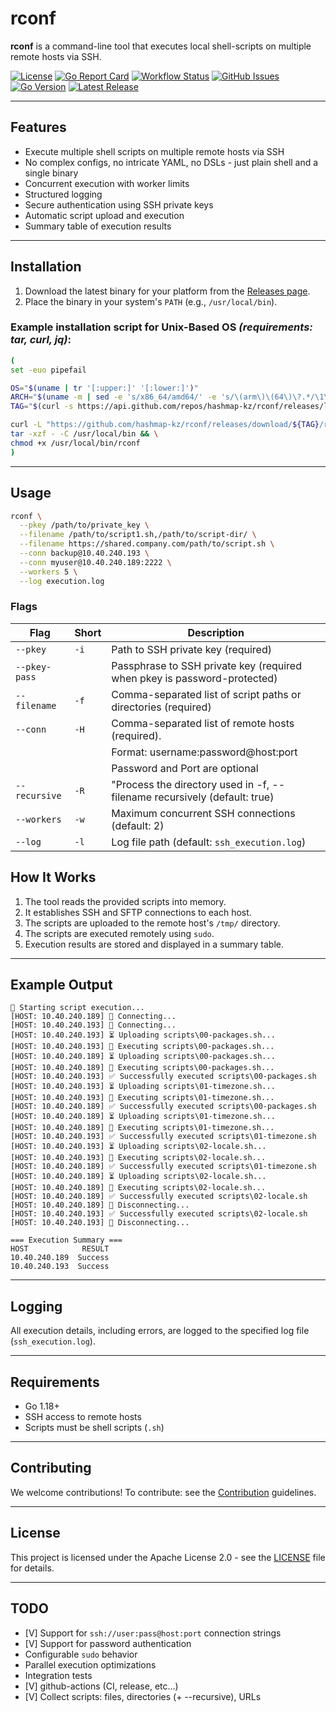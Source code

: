 # rconf

**rconf** is a command-line tool that executes local shell-scripts on multiple remote hosts via SSH.

[![License](https://img.shields.io/github/license/hashmap-kz/rconf)](https://github.com/hashmap-kz/rconf/blob/master/LICENSE)
[![Go Report Card](https://goreportcard.com/badge/github.com/hashmap-kz/rconf)](https://goreportcard.com/report/github.com/hashmap-kz/rconf)
[![Workflow Status](https://img.shields.io/github/actions/workflow/status/hashmap-kz/rconf/ci.yml?branch=master)](https://github.com/hashmap-kz/rconf/actions/workflows/ci.yml?query=branch:master)
[![GitHub Issues](https://img.shields.io/github/issues/hashmap-kz/rconf)](https://github.com/hashmap-kz/rconf/issues)
[![Go Version](https://img.shields.io/github/go-mod/go-version/hashmap-kz/rconf)](https://github.com/hashmap-kz/rconf/blob/master/go.mod#L3)
[![Latest Release](https://img.shields.io/github/v/release/hashmap-kz/rconf)](https://github.com/hashmap-kz/rconf/releases/latest)

---

## Features

- Execute multiple shell scripts on multiple remote hosts via SSH
- No complex configs, no intricate YAML, no DSLs - just plain shell and a single binary
- Concurrent execution with worker limits
- Structured logging
- Secure authentication using SSH private keys
- Automatic script upload and execution
- Summary table of execution results

---

## Installation

1. Download the latest binary for your platform from
   the [Releases page](https://github.com/hashmap-kz/rconf/releases).
2. Place the binary in your system's `PATH` (e.g., `/usr/local/bin`).

### Example installation script for Unix-Based OS _(requirements: tar, curl, jq)_:

```bash
(
set -euo pipefail

OS="$(uname | tr '[:upper:]' '[:lower:]')"
ARCH="$(uname -m | sed -e 's/x86_64/amd64/' -e 's/\(arm\)\(64\)\?.*/\1\2/' -e 's/aarch64$/arm64/')"
TAG="$(curl -s https://api.github.com/repos/hashmap-kz/rconf/releases/latest | jq -r .tag_name)"

curl -L "https://github.com/hashmap-kz/rconf/releases/download/${TAG}/rconf_${TAG}_${OS}_${ARCH}.tar.gz" |
tar -xzf - -C /usr/local/bin && \
chmod +x /usr/local/bin/rconf
)
```

---

## Usage

```sh
rconf \
  --pkey /path/to/private_key \
  --filename /path/to/script1.sh,/path/to/script-dir/ \
  --filename https://shared.company.com/path/to/script.sh \
  --conn backup@10.40.240.193 \
  --conn myuser@10.40.240.189:2222 \
  --workers 5 \
  --log execution.log
```

### Flags

| Flag          | Short | Description                                                               |
|---------------|-------|---------------------------------------------------------------------------|
| `--pkey`      | `-i`  | Path to SSH private key (required)                                        |
| `--pkey-pass` |       | Passphrase to SSH private key (required when pkey is password-protected)  |
| `--filename`  | `-f`  | Comma-separated list of script paths or directories (required)            |
| `--conn`      | `-H`  | Comma-separated list of remote hosts (required).                          |
|               |       | Format: username:password@host:port                                       |
|               |       | Password and Port are optional                                            |
| `--recursive` | `-R`  | "Process the directory used in -f, --filename recursively (default: true) |
| `--workers`   | `-w`  | Maximum concurrent SSH connections (default: 2)                           |
| `--log`       | `-l`  | Log file path (default: `ssh_execution.log`)                              |

## How It Works

1. The tool reads the provided scripts into memory.
2. It establishes SSH and SFTP connections to each host.
3. The scripts are uploaded to the remote host's `/tmp/` directory.
4. The scripts are executed remotely using `sudo`.
5. Execution results are stored and displayed in a summary table.

---

## Example Output

```plaintext
🚀 Starting script execution...
[HOST: 10.40.240.189] 🔄 Connecting...
[HOST: 10.40.240.193] 🔄 Connecting...
[HOST: 10.40.240.193] ⏳ Uploading scripts\00-packages.sh...
[HOST: 10.40.240.193] 🚀 Executing scripts\00-packages.sh...
[HOST: 10.40.240.189] ⏳ Uploading scripts\00-packages.sh...
[HOST: 10.40.240.189] 🚀 Executing scripts\00-packages.sh...
[HOST: 10.40.240.193] ✅ Successfully executed scripts\00-packages.sh
[HOST: 10.40.240.193] ⏳ Uploading scripts\01-timezone.sh...
[HOST: 10.40.240.193] 🚀 Executing scripts\01-timezone.sh...
[HOST: 10.40.240.189] ✅ Successfully executed scripts\00-packages.sh
[HOST: 10.40.240.189] ⏳ Uploading scripts\01-timezone.sh...
[HOST: 10.40.240.189] 🚀 Executing scripts\01-timezone.sh...
[HOST: 10.40.240.193] ✅ Successfully executed scripts\01-timezone.sh
[HOST: 10.40.240.193] ⏳ Uploading scripts\02-locale.sh...
[HOST: 10.40.240.193] 🚀 Executing scripts\02-locale.sh...
[HOST: 10.40.240.189] ✅ Successfully executed scripts\01-timezone.sh
[HOST: 10.40.240.189] ⏳ Uploading scripts\02-locale.sh...
[HOST: 10.40.240.189] 🚀 Executing scripts\02-locale.sh...
[HOST: 10.40.240.189] ✅ Successfully executed scripts\02-locale.sh
[HOST: 10.40.240.189] 🔄 Disconnecting...
[HOST: 10.40.240.193] ✅ Successfully executed scripts\02-locale.sh
[HOST: 10.40.240.193] 🔄 Disconnecting...

=== Execution Summary ===
HOST            RESULT
10.40.240.189  Success
10.40.240.193  Success
```

---

## Logging

All execution details, including errors, are logged to the specified log file (`ssh_execution.log`).

---

## Requirements

- Go 1.18+
- SSH access to remote hosts
- Scripts must be shell scripts (`.sh`)

---

## **Contributing**

We welcome contributions! To contribute: see the [Contribution](CONTRIBUTING.md) guidelines.

---

## **License**

This project is licensed under the Apache License 2.0 - see the [LICENSE](LICENSE) file for details.

---

## TODO

- [V] Support for `ssh://user:pass@host:port` connection strings
- [V] Support for password authentication
- Configurable `sudo` behavior
- Parallel execution optimizations
- Integration tests
- [V] github-actions (CI, release, etc...)
- [V] Collect scripts: files, directories (+ --recursive), URLs

